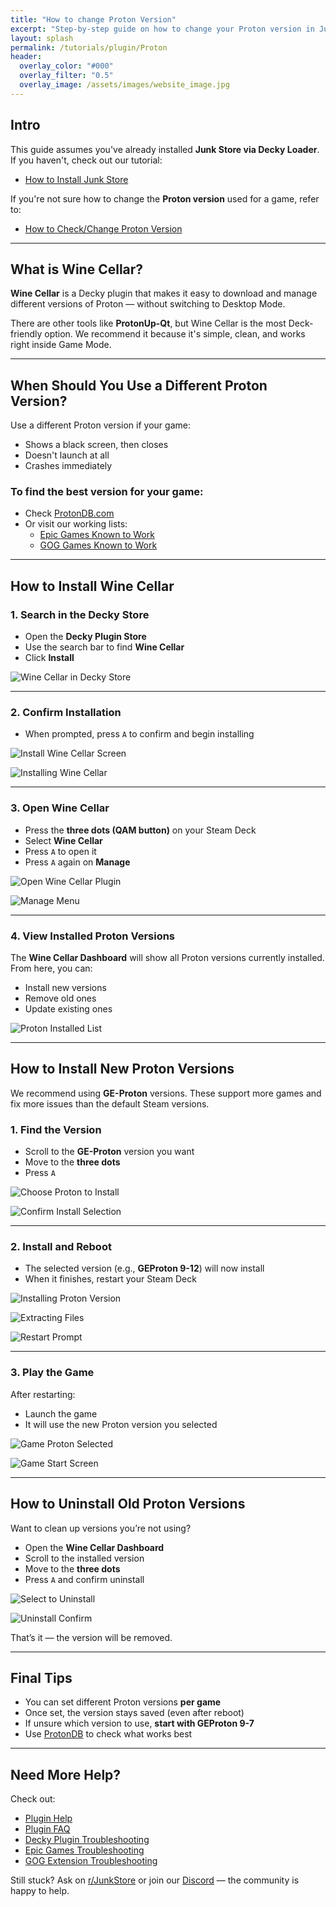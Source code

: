 ```yaml
---
title: "How to change Proton Version"
excerpt: "Step-by-step guide on how to change your Proton version in Junk Store"
layout: splash
permalink: /tutorials/plugin/Proton
header:
  overlay_color: "#000"
  overlay_filter: "0.5"
  overlay_image: /assets/images/website_image.jpg
---
```

<div class="spacer mt-4"></div>

<h2>Intro</h2>

<p>This guide assumes you've already installed <strong>Junk Store via Decky Loader</strong>.<br>
If you haven't, check out our tutorial:</p>

<ul>
  <li><a href="/tutorials/plugin/Install">How to Install Junk Store</a></li>
</ul>

<p>If you're not sure how to change the <strong>Proton version</strong> used for a game, refer to:</p>

<ul>
  <li><a href="/tutorials/plugin/Proton">How to Check/Change Proton Version</a></li>
</ul>

<hr>

<h2>What is Wine Cellar?</h2>

<p><strong>Wine Cellar</strong> is a Decky plugin that makes it easy to download and manage different versions of Proton — without switching to Desktop Mode.</p>

<p>There are other tools like <strong>ProtonUp-Qt</strong>, but Wine Cellar is the most Deck-friendly option. We recommend it because it's simple, clean, and works right inside Game Mode.</p>

<hr>

<h2>When Should You Use a Different Proton Version?</h2>

<p>Use a different Proton version if your game:</p>

<ul>
  <li>Shows a black screen, then closes</li>
  <li>Doesn't launch at all</li>
  <li>Crashes immediately</li>
</ul>

<h3>To find the best version for your game:</h3>

<ul>
  <li>Check <a href="https://www.protondb.com/" target="_blank" rel="noopener">ProtonDB.com</a></li>
  <li>Or visit our working lists:
    <ul>
      <li><a href="https://wiki.junkstore.xyz/wiki/Help:Epic_Games/Working" target="_blank" rel="noopener">Epic Games Known to Work</a></li>
      <li><a href="https://wiki.junkstore.xyz/wiki/Help:GOG_Games/Working" target="_blank" rel="noopener">GOG Games Known to Work</a></li>
    </ul>
  </li>
</ul>

<hr>

<h2>How to Install Wine Cellar</h2>

<h3>1. Search in the Decky Store</h3>

<ul>
  <li>Open the <strong>Decky Plugin Store</strong></li>
  <li>Use the search bar to find <strong>Wine Cellar</strong></li>
  <li>Click <strong>Install</strong></li>
</ul>

<p><img src="/assets/images/Wine/Wine%20Cellar%20in%20Decky%20Store.jpg" alt="Wine Cellar in Decky Store"></p>

<hr>

<h3>2. Confirm Installation</h3>

<ul>
  <li>When prompted, press <code>A</code> to confirm and begin installing</li>
</ul>

<p><img src="/assets/images/Wine/Install%20Wine%20Cellar%20Screen.jpg" alt="Install Wine Cellar Screen"></p>
<p><img src="/assets/images/Wine/Installing%20Wine%20Cellar.jpg" alt="Installing Wine Cellar"></p>

<hr>

<h3>3. Open Wine Cellar</h3>

<ul>
  <li>Press the <strong>three dots (QAM button)</strong> on your Steam Deck</li>
  <li>Select <strong>Wine Cellar</strong></li>
  <li>Press <code>A</code> to open it</li>
  <li>Press <code>A</code> again on <strong>Manage</strong></li>
</ul>

<p><img src="/assets/images/Wine/Wine%20Cellar%20Plugin%20Button.jpg" alt="Open Wine Cellar Plugin"></p>
<p><img src="/assets/images/Wine/Wine%20Cellar%20Manage.jpg" alt="Manage Menu"></p>

<hr>

<h3>4. View Installed Proton Versions</h3>

<p>The <strong>Wine Cellar Dashboard</strong> will show all Proton versions currently installed.<br>
From here, you can:</p>

<ul>
  <li>Install new versions</li>
  <li>Remove old ones</li>
  <li>Update existing ones</li>
</ul>

<p><img src="/assets/images/Wine/Proton%20Installed.jpg" alt="Proton Installed List"></p>

<hr>

<h2>How to Install New Proton Versions</h2>

<p>We recommend using <strong>GE-Proton</strong> versions. These support more games and fix more issues than the default Steam versions.</p>

<h3>1. Find the Version</h3>

<ul>
  <li>Scroll to the <strong>GE-Proton</strong> version you want</li>
  <li>Move to the <strong>three dots</strong></li>
  <li>Press <code>A</code></li>
</ul>

<p><img src="/assets/images/Wine/Proton%20Not%20Installed.jpg" alt="Choose Proton to Install"></p>
<p><img src="/assets/images/Wine/Install%20selection%20PV.jpg" alt="Confirm Install Selection"></p>

<hr>

<h3>2. Install and Reboot</h3>

<ul>
  <li>The selected version (e.g., <strong>GEProton 9-12</strong>) will now install</li>
  <li>When it finishes, restart your Steam Deck</li>
</ul>

<p><img src="/assets/images/Wine/Installing%20PV.jpg" alt="Installing Proton Version"></p>
<p><img src="/assets/images/Wine/Extracting%20PV.jpg" alt="Extracting Files"></p>
<p><img src="/assets/images/Wine/Restart%20to%20use%20PV.jpg" alt="Restart Prompt"></p>

<hr>

<h3>3. Play the Game</h3>

<p>After restarting:</p>

<ul>
  <li>Launch the game</li>
  <li>It will use the new Proton version you selected</li>
</ul>

<p><img src="/assets/images/Wine/TMNT%20PV%20Selection.jpg" alt="Game Proton Selected"></p>
<p><img src="/assets/images/Wine/TMNT%20Start%20Screen.jpg" alt="Game Start Screen"></p>

<hr>

<h2>How to Uninstall Old Proton Versions</h2>

<p>Want to clean up versions you’re not using?</p>

<ul>
  <li>Open the <strong>Wine Cellar Dashboard</strong></li>
  <li>Scroll to the installed version</li>
  <li>Move to the <strong>three dots</strong></li>
  <li>Press <code>A</code> and confirm uninstall</li>
</ul>

<p><img src="/assets/images/Wine/PV%20to%20uninstall.jpg" alt="Select to Uninstall"></p>
<p><img src="/assets/images/Wine/Uninstall%20PV.jpg" alt="Uninstall Confirm"></p>

<p>That’s it — the version will be removed.</p>

<hr>

<h2>Final Tips</h2>

<ul>
  <li>You can set different Proton versions <strong>per game</strong></li>
  <li>Once set, the version stays saved (even after reboot)</li>
  <li>If unsure which version to use, <strong>start with GEProton 9-7</strong></li>
  <li>Use <a href="https://www.protondb.com/" target="_blank" rel="noopener">ProtonDB</a> to check what works best</li>
</ul>

<hr>

<h2>Need More Help?</h2>

<p>Check out:</p>

<ul>
  <li><a href="/deckyhelp">Plugin Help</a></li>
  <li><a href="/faq/deckyfaq">Plugin FAQ</a></li>
  <li><a href="/troubleshooting/plugin">Decky Plugin Troubleshooting</a></li>
  <li><a href="/troubleshooting/epic">Epic Games Troubleshooting</a></li>
  <li><a href="/troubleshooting/gog">GOG Extension Troubleshooting</a></li>
</ul>

<p>Still stuck? Ask on <a href="https://www.reddit.com/r/JunkStore/" target="_blank" rel="noopener">r/JunkStore</a> or join our <a href="https://discord.gg/6mRUhR6Teh" target="_blank" rel="noopener">Discord</a> — the community is happy to help.</p>
